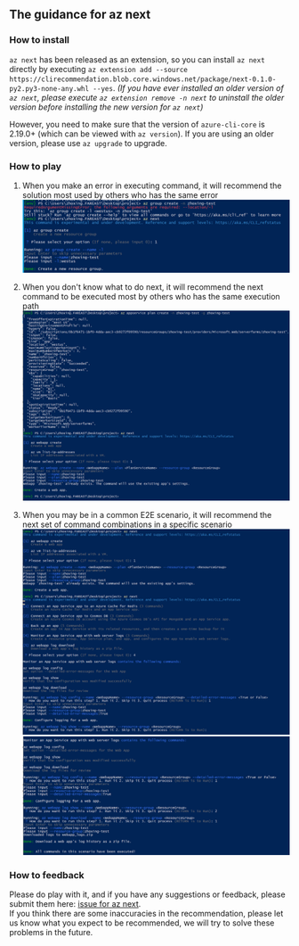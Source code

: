 ## The guidance for az next

### How to install

`az next` has been released as an extension, so you can install `az next` directly by executing `az extension add --source https://clirecommendation.blob.core.windows.net/package/next-0.1.0-py2.py3-none-any.whl --yes`.  *(If you have ever installed an older version of `az next`, please execute `az extension remove -n next` to uninstall the older version before installing the new version for `az next`)*

However, you need to make sure that the version of `azure-cli-core` is 2.19.0+ (which can be viewed with `az version`). 
If you are using an older version, please use `az upgrade` to upgrade.

### How to play

1. When you make an error in executing command, it will recommend the solution most used by others who has the same error
![avatar](https://github.com/zhoxing-ms/image/blob/master/Screenshot%202021-01-06%20223136.png)

2. When you don't know what to do next, it will recommend the next command to be executed most by others who has the same execution path
![avatar](https://github.com/zhoxing-ms/image/blob/master/Screenshot%202021-01-06%20223705.png)

3. When you may be in a common E2E scenario, it will recommend the next set of command combinations in a specific scenario
![avatar](https://github.com/zhoxing-ms/image/blob/master/Screenshot%202021-01-06%20223800.png)
![avatar](https://github.com/zhoxing-ms/image/blob/master/Screenshot%202021-01-06%20223923.png)

### How to feedback
Please do play with it, and if you have any suggestions or feedback, please submit them here: [issue for az next](https://github.com/hackathon-cli-recommendation/cli-recommendation/issues). <br/>
If you think there are some inaccuracies in the recommendation, please let us know what you expect to be recommended, we will try to solve these problems in the future.
